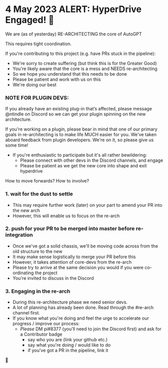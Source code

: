 # 4 May 2023 ALERT: HyperDrive Engaged! 🚀

We are (as of yesterday) RE-ARCHITECTING the core of AutoGPT

This requires tight coordination.

If you're contributing to this project (e.g. have PRs stuck in the pipeline):
- We're sorry to create suffering (but think this is for the Greater Good)
- You're likely aware that the core is a mess and NEEDS re-architecting
- So we hope you understand that this needs to be done
- Please be patient and work with us on this
- We're doing our best

### NOTE FOR PLUGIN DEVS:

If you already have an existing plug-in that’s affected, please message @ntindle on Discord so we can get your plugin spinning on the new architecture.

If you're working on a plugin, please bear in mind that one of our primary goals in re-architecting is to make life MUCH easier for you. We've taken aboard feedback from plugin developers. We're on it, so please give us some time!


- If you're enthusiastic to participate but it's all rather bewildering:
    - Please connect with other devs in the Discord channels, and engage
    - Please be patient as we get the new core into shape and exit hyperdrive


How to move forwards? How to involve?

### 1. wait for the dust to settle

- This may require further work (later) on your part to amend your PR into the new arch
- However, this will enable us to focus on the re-arch


### 2. push for your PR to be merged into master before re-integration

- Once we've got a solid chassis, we'll be moving code across from the old structure to the new
- It may make sense logistically to merge your PR before this
- However, it takes attention of core-devs from the re-arch
- Please try to arrive at the same decision you would if you were co-ordinating the project
- You're invited to discuss in the Discord


### 3. Engaging in the re-arch

- During this re-architecture phase we need senior devs.  
- A lot of planning has already been done.  Read through the #re-arch channel first.   
- If you know what you're doing and feel the urge to accelerate our progress / improve our process:
    - _Please_ DM pi#8377 (you'll need to join the Discord first) and ask for a Contributor badge
        - say who you are (link your github etc.)
        - say what you're doing / would like to do
        - if you've got a PR in the pipeline, link it

🚀